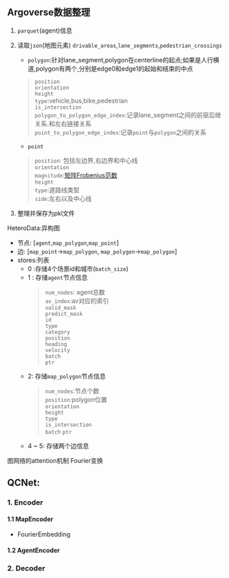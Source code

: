 ## Argoverse数据整理
1. `parquet`(agent)信息
    
2. 读取`json`(地图元素)
    `drivable_areas`,`lane_segments`,`pedestrian_crossings`
    - `polygon`:针对lane_segment,polygon在centerline的起点;如果是人行横道,polygon有两个,分别是edge0和edge1的起始和结束的中点
    > `position`<br> `orientation`<br> `height`<br> `type`:vehicle,bus,bike,pedestrian<br> `is_intersection`<br>
   `polygon_to_polygon_edge_index`:记录lane_segment之间的前驱后继关系.和左右链接关系<br>
    `point_to_polygon_edge_index`:记录`point`与`polygon`之间的关系
    - `point`
   > `position`: 包括左边界,右边界和中心线<br> `orientation`<br> `magnitude`:[矩阵Frobenius范数](https://yiyan.baidu.com/share/DMo3p1QWpN)<br> `height`<br> `type`:道路线类型<br> `side`:左右以及中心线
3. 整理并保存为pkl文件


HeteroData:异构图

- 节点: [`agent`,`map_polygon`,`map_point`]
- 边: [`map_point`->`map_polygon`, `map_polygon`->`map_polygon`]
- stores:列表
    - 0 :存储4个场景id和城市(`batch_size`)
    - 1 : 存储`agent`节点信息
      > `num_nodes`: agent总数<br> `av_index`:av对应的索引<br> `valid_mask`<br>
      `predict_mask`<br> `id`<br> `type`<br> `category` <br> `position` <br> `heading`<br> `velocity`<br>
      `batch` <br> `ptr`<br>
    - 2: 存储`map_polygon`节点信息
      > `num_nodes`:节点个数<br> `position`:polygon位置<br> `orientation`<br>
      `height`<br> `type`<br> `is_intersection`<br> `batch` `ptr`
    - 4 ~ 5: 存储两个边信息

图网络的attention机制
Fourier变换

## QCNet:
### 1. Encoder
#### 1.1 MapEncoder
- FourierEmbedding 
#### 1.2 AgentEncoder

### 2. Decoder